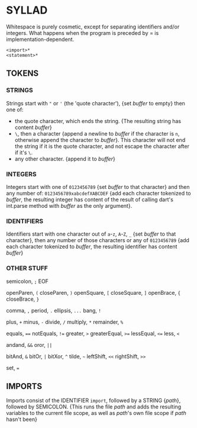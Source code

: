 
# SYLLAD
Whitespace is purely cosmetic, except for separating identifiers and/or integers.
What happens when the program is preceded by = is implementation-dependent.
```
<import>*
<statement>*
```
## TOKENS
### STRINGS
Strings start with `"` or `'` (the 'quote character'), {set *buffer* to empty} then one of:
- the quote character, which ends the string. {The resulting string has content *buffer*}
- `\`, then a character {append a newline to *buffer* if the character is `n`, otherwise append the character to *buffer*}. This character will not end the string if it is the quote character, and not escape the character after if it's `\`.
- any other character. {append it to *buffer*}
### INTEGERS
Integers start with one of `0123456789` {set *buffer* to that character} and then any number of:
`0123456789xabcdefXABCDEF` {add each character tokenized to *buffer*, the resulting integer has content of the result of calling dart's int.parse method with *buffer* as the only argument}.
### IDENTIFIERS
Identifiers start with one character out of `a`-`z`, `A`-`Z`, `_` {set *buffer* to that character}, then any number of those characters or any of `0123456789` {add each character tokenized to *buffer*, the resulting identifier has content *buffer*}
### OTHER STUFF
  semicolon, `;`
  EOF

  openParen, `(`
  closeParen, `)`
  openSquare, `[`
  closeSquare, `]`
  openBrace, `{`
  closeBrace, `}`

  comma, `,`
  period, `.`
  ellipsis, `...`
  bang, `!`

  plus, `+`
  minus, `-`
  divide, `/`
  multiply, `*`
  remainder, `%`

  equals, `==`
  notEquals, `!=`
  greater, `>`
  greaterEqual, `>=`
  lessEqual, `<=`
  less, `<`

  andand, `&&`
  oror, `||`

  bitAnd, `&`
  bitOr, `|`
  bitXor, `^`
  tilde, `~`
  leftShift, `<<`
  rightShift, `>>`

  set, `=`
## IMPORTS
Imports consist of the IDENTIFIER `import`, followed by a STRING {*path*}, followed by SEMICOLON.
{This runs the file *path* and adds the resulting variables to the current file scope, as well as *path*'s own file scope if *path* hasn't been}
